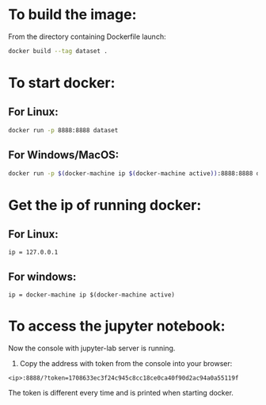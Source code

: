 # To build the image:

From the directory containing Dockerfile launch:

```sh
docker build --tag dataset .
```

# To start docker: 

## For Linux:

```sh
docker run -p 8888:8888 dataset
```

## For Windows/MacOS:

```sh
docker run -p $(docker-machine ip $(docker-machine active)):8888:8888 dataset
```
# Get the ip of running docker:

## For Linux:

`ip = 127.0.0.1`

## For windows:

`ip = docker-machine ip $(docker-machine active)`

# To access the jupyter notebook:

Now the console with jupyter-lab server is running.

1. Copy the address with token from the console into your browser:

``` 
<ip>:8888/?token=1708633ec3f24c945c8cc18ce0ca40f90d2ac94a0a55119f
```

The token is different every time and is printed when starting docker.
